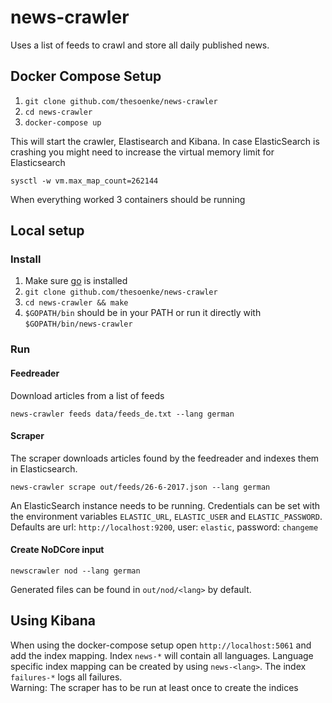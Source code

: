 # news-crawler

Uses a list of feeds to crawl and store all daily published news.

## Docker Compose Setup
1. `git clone github.com/thesoenke/news-crawler`
2. `cd news-crawler`
3. `docker-compose up`

This will start the crawler, Elastisearch and Kibana. In case ElasticSearch is crashing you might need to increase the virtual memory limit for Elasticsearch

    sysctl -w vm.max_map_count=262144

When everything worked 3 containers should be running

## Local setup
### Install
1. Make sure [go](https://golang.org) is installed
2. `git clone github.com/thesoenke/news-crawler`
3. `cd news-crawler && make`
3. `$GOPATH/bin` should be in your PATH or run it directly with `$GOPATH/bin/news-crawler`

### Run
#### Feedreader
Download articles from a list of feeds

    news-crawler feeds data/feeds_de.txt --lang german

#### Scraper
The scraper downloads articles found by the feedreader and indexes them in Elasticsearch.

    news-crawler scrape out/feeds/26-6-2017.json --lang german

An ElasticSearch instance needs to be running. Credentials can be set with the environment variables `ELASTIC_URL`, `ELASTIC_USER` and `ELASTIC_PASSWORD`. Defaults are url: `http://localhost:9200`, user: `elastic`, password: `changeme`

#### Create NoDCore input

    newscrawler nod --lang german

Generated files can be found in `out/nod/<lang>` by default.

## Using Kibana
When using the docker-compose setup open `http://localhost:5061` and add the index mapping. Index `news-*` will contain all languages. Language specific index mapping can be created by using `news-<lang>`. The index `failures-*` logs all failures. \
Warning: The scraper has to be run at least once to create the indices

